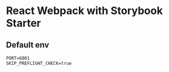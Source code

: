 # React Webpack with Storybook Starter
## Default env
<code>PORT=6001</code> <br>
<code>SKIP_PREFLIGHT_CHECK=true</code>
